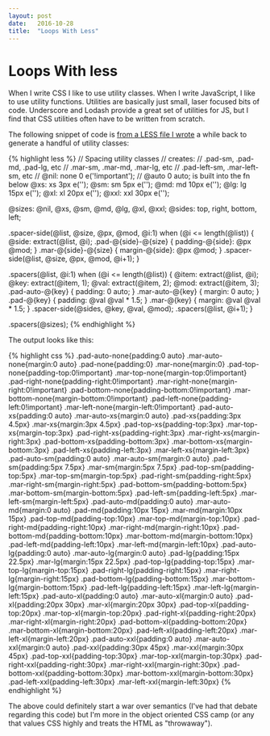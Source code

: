 ```yaml
---
layout: post
date:   2016-10-28
title:  "Loops With Less"
---
```


# Loops With less

When I write CSS I like to use utility classes.  When I write
JavaScript, I like to use utility functions.  Utilities are basically
just small, laser focused bits of code.  Underscore and Lodash
provide a great set of utilities for JS, but I find that CSS utilities
often have to be written from scratch.

The following snippet of code is [from a LESS file I wrote](https://github.com/openshift/origin-web-console/commit/b8751aa771d6cc200bb5b2009278dad4cc615f60) a while back
to generate a handful of utility classes:

{% highlight less %}
// Spacing utility classes
// creates:
//  .pad-sm, .pad-md, .pad-lg, etc
//  .mar-sm, .mar-md, .mar-lg, etc
//  .pad-left-sm, .mar-left-sm, etc
//
@nil: none 0 e('!important');
// @auto 0 auto; is built into the fn below
@xs: xs 3px e('');
@sm: sm 5px e('');
@md: md 10px e('');
@lg: lg 15px e('');
@xl: xl 20px e('');
@xxl: xxl 30px e('');

@sizes: @nil, @xs, @sm, @md, @lg, @xl, @xxl;
@sides: top, right, bottom, left;

.spacer-side(@list, @size, @px, @mod, @i:1) when (@i <= length(@list)) {
  @side: extract(@list, @i);
  .pad-@{side}-@{size} {
    padding-@{side}: @px @mod;
  }
  .mar-@{side}-@{size} {
    margin-@{side}: @px @mod;
  }
  .spacer-side(@list, @size, @px, @mod, @i+1);
}

.spacers(@list, @i:1) when (@i <= length(@list)) {
  @item: extract(@list, @i);
  @key: extract(@item, 1);
  @val: extract(@item, 2);
  @mod: extract(@item, 3);
  .pad-auto-@{key} {
    padding: 0 auto;
  }
  .mar-auto-@{key} {
    margin: 0 auto;
  }
  .pad-@{key} {
    padding: @val @val * 1.5;
  }
  .mar-@{key} {
    margin: @val @val * 1.5;
  }
  .spacer-side(@sides, @key, @val, @mod);
  .spacers(@list, @i+1);
}

.spacers(@sizes);
{% endhighlight %}

The output looks like this:

{% highlight css %}
.pad-auto-none{padding:0 auto}
.mar-auto-none{margin:0 auto}
.pad-none{padding:0}
.mar-none{margin:0}
.pad-top-none{padding-top:0!important}
.mar-top-none{margin-top:0!important}
.pad-right-none{padding-right:0!important}
.mar-right-none{margin-right:0!important}
.pad-bottom-none{padding-bottom:0!important}
.mar-bottom-none{margin-bottom:0!important}
.pad-left-none{padding-left:0!important}
.mar-left-none{margin-left:0!important}
.pad-auto-xs{padding:0 auto}
.mar-auto-xs{margin:0 auto}
.pad-xs{padding:3px 4.5px}
.mar-xs{margin:3px 4.5px}
.pad-top-xs{padding-top:3px}
.mar-top-xs{margin-top:3px}
.pad-right-xs{padding-right:3px}
.mar-right-xs{margin-right:3px}
.pad-bottom-xs{padding-bottom:3px}
.mar-bottom-xs{margin-bottom:3px}
.pad-left-xs{padding-left:3px}
.mar-left-xs{margin-left:3px}
.pad-auto-sm{padding:0 auto}
.mar-auto-sm{margin:0 auto}
.pad-sm{padding:5px 7.5px}
.mar-sm{margin:5px 7.5px}
.pad-top-sm{padding-top:5px}
.mar-top-sm{margin-top:5px}
.pad-right-sm{padding-right:5px}
.mar-right-sm{margin-right:5px}
.pad-bottom-sm{padding-bottom:5px}
.mar-bottom-sm{margin-bottom:5px}
.pad-left-sm{padding-left:5px}
.mar-left-sm{margin-left:5px}
.pad-auto-md{padding:0 auto}
.mar-auto-md{margin:0 auto}
.pad-md{padding:10px 15px}
.mar-md{margin:10px 15px}
.pad-top-md{padding-top:10px}
.mar-top-md{margin-top:10px}
.pad-right-md{padding-right:10px}
.mar-right-md{margin-right:10px}
.pad-bottom-md{padding-bottom:10px}
.mar-bottom-md{margin-bottom:10px}
.pad-left-md{padding-left:10px}
.mar-left-md{margin-left:10px}
.pad-auto-lg{padding:0 auto}
.mar-auto-lg{margin:0 auto}
.pad-lg{padding:15px 22.5px}
.mar-lg{margin:15px 22.5px}
.pad-top-lg{padding-top:15px}
.mar-top-lg{margin-top:15px}
.pad-right-lg{padding-right:15px}
.mar-right-lg{margin-right:15px}
.pad-bottom-lg{padding-bottom:15px}
.mar-bottom-lg{margin-bottom:15px}
.pad-left-lg{padding-left:15px}
.mar-left-lg{margin-left:15px}
.pad-auto-xl{padding:0 auto}
.mar-auto-xl{margin:0 auto}
.pad-xl{padding:20px 30px}
.mar-xl{margin:20px 30px}
.pad-top-xl{padding-top:20px}
.mar-top-xl{margin-top:20px}
.pad-right-xl{padding-right:20px}
.mar-right-xl{margin-right:20px}
.pad-bottom-xl{padding-bottom:20px}
.mar-bottom-xl{margin-bottom:20px}
.pad-left-xl{padding-left:20px}
.mar-left-xl{margin-left:20px}
.pad-auto-xxl{padding:0 auto}
.mar-auto-xxl{margin:0 auto}
.pad-xxl{padding:30px 45px}
.mar-xxl{margin:30px 45px}
.pad-top-xxl{padding-top:30px}
.mar-top-xxl{margin-top:30px}
.pad-right-xxl{padding-right:30px}
.mar-right-xxl{margin-right:30px}
.pad-bottom-xxl{padding-bottom:30px}
.mar-bottom-xxl{margin-bottom:30px}
.pad-left-xxl{padding-left:30px}
.mar-left-xxl{margin-left:30px}
{% endhighlight %}

The above could definitely start a war over semantics (I've had that
debate regarding this code) but I'm more in the object oriented CSS
camp (or any that values CSS highly and treats the HTML as "throwaway").
